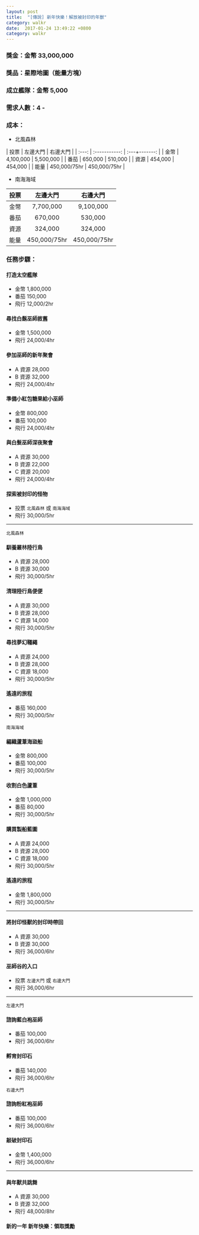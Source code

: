 ```yaml
---
layout: post
title:  "[傳說] 新年快樂！解放被封印的年獸"
category: walkr
date:  2017-01-24 13:49:22 +0800
category: walkr
---
```


### 獎金：金幣 33,000,000

### 獎品：星際地圖（能量方塊）

### 成立艦隊：金幣 5,000

### 需求人數：4 -

### 成本：

  - 北風森林

   |  投票  |    左邊大門    |     右邊大門    |
   | :---: | :-----------: | :---+-------: |
   |  金幣  |   4,100,000   |   5,500,000   |
   |  番茄  |    650,000    |    510,000    |
   |  資源  |    454,000    |    454,000    |
   |  能量  |  450,000/75hr |  450,000/75hr |

  - 南海海域

   |  投票  |    左邊大門    |     右邊大門    |
   | :---: | :-----------: | :-----------: |
   |  金幣  |   7,700,000   |   9,100,000   |
   |  番茄  |    670,000    |    530,000    |
   |  資源  |    324,000    |    324,000    |
   |  能量  |  450,000/75hr |  450,000/75hr |

### 任務步驟：

#### **打造太空艦隊**
  - 金幣 1,800,000
  - 番茄 150,000
  - 飛行 12,000/2hr

#### **尋找白鬍巫師敘舊**
  - 金幣 1,500,000
  - 飛行 24,000/4hr

#### **參加巫師的新年聚會**
  - A 資源 28,000
  - B 資源 32,000
  - 飛行 24,000/4hr

#### **準備小紅包糖果給小巫師**
  - 金幣 800,000
  - 番茄 100,000
  - 飛行 24,000/4hr

#### **與白髮巫師深夜聚會**
  - A 資源 30,000
  - B 資源 22,000
  - C 資源 20,000
  - 飛行 24,000/4hr

#### **探索被封印的怪物**
  - 投票 `北風森林` 或 `南海海域`
  - 飛行 30,000/5hr

---

`北風森林`

#### **馴養叢林陸行鳥**
  - A 資源 28,000
  - B 資源 30,000
  - 飛行 30,000/5hr

#### **清理陸行鳥便便**
  - A 資源 30,000
  - B 資源 28,000
  - C 資源 14,000
  - 飛行 30,000/5hr

#### **尋找夢幻韁繩**
  - A 資源 24,000
  - B 資源 28,000
  - C 資源 18,000
  - 飛行 30,000/5hr

#### **遙遠的旅程**
  - 番茄 160,000
  - 飛行 30,000/5hr

`南海海域`

#### **編織蘆葦海盜船**
  - 金幣 800,000
  - 番茄 100,000
  - 飛行 30,000/5hr

#### **收割白色蘆葦**
  - 金幣 1,000,000
  - 番茄 80,000
  - 飛行 30,000/5hr

#### **購買製船藍圖**
  - A 資源 24,000
  - B 資源 28,000
  - C 資源 18,000
  - 飛行 30,000/5hr

#### **遙遠的旅程**
  - 金幣 1,800,000
  - 飛行 30,000/5hr

---

#### **將封印怪獸的封印時帶回**
  - A 資源 30,000
  - B 資源 30,000
  - 飛行 36,000/6hr

#### **巫師谷的入口**
  - 投票 `左邊大門` 或 `右邊大門`
  - 飛行 36,000/6hr

---

`左邊大門`

#### **諮詢藍白袍巫師**
  - 番茄 100,000
  - 飛行 36,000/6hr

#### **孵育封印石**
  - 番茄 140,000
  - 飛行 36,000/6hr

`右邊大門`

#### **諮詢粉紅袍巫師**
  - 番茄 100,000
  - 飛行 36,000/6hr

#### **敲破封印石**
  - 金幣 1,400,000
  - 飛行 36,000/6hr

---

#### **與年獸共跳舞**
  - A 資源 30,000
  - B 資源 32,000
  - 飛行 48,000/8hr

#### **新的一年 新年快樂：領取獎勵**
